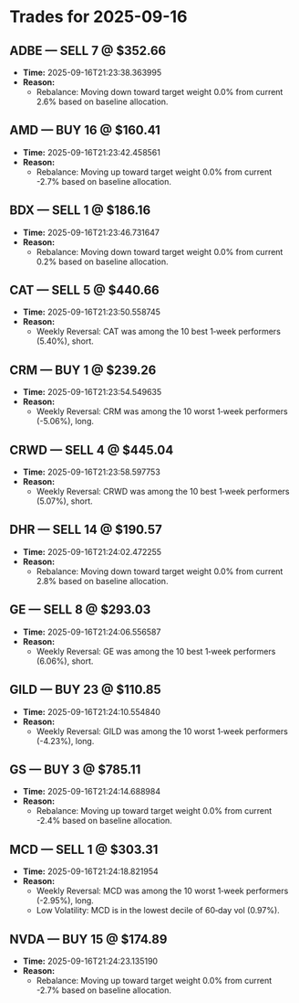 # Trades for 2025-09-16

## ADBE — SELL 7 @ $352.66
- **Time:** 2025-09-16T21:23:38.363995
- **Reason:**
  - Rebalance: Moving down toward target weight 0.0% from current 2.6% based on baseline allocation.

## AMD — BUY 16 @ $160.41
- **Time:** 2025-09-16T21:23:42.458561
- **Reason:**
  - Rebalance: Moving up toward target weight 0.0% from current -2.7% based on baseline allocation.

## BDX — SELL 1 @ $186.16
- **Time:** 2025-09-16T21:23:46.731647
- **Reason:**
  - Rebalance: Moving down toward target weight 0.0% from current 0.2% based on baseline allocation.

## CAT — SELL 5 @ $440.66
- **Time:** 2025-09-16T21:23:50.558745
- **Reason:**
  - Weekly Reversal: CAT was among the 10 best 1‑week performers (5.40%), short.

## CRM — BUY 1 @ $239.26
- **Time:** 2025-09-16T21:23:54.549635
- **Reason:**
  - Weekly Reversal: CRM was among the 10 worst 1‑week performers (-5.06%), long.

## CRWD — SELL 4 @ $445.04
- **Time:** 2025-09-16T21:23:58.597753
- **Reason:**
  - Weekly Reversal: CRWD was among the 10 best 1‑week performers (5.07%), short.

## DHR — SELL 14 @ $190.57
- **Time:** 2025-09-16T21:24:02.472255
- **Reason:**
  - Rebalance: Moving down toward target weight 0.0% from current 2.8% based on baseline allocation.

## GE — SELL 8 @ $293.03
- **Time:** 2025-09-16T21:24:06.556587
- **Reason:**
  - Weekly Reversal: GE was among the 10 best 1‑week performers (6.06%), short.

## GILD — BUY 23 @ $110.85
- **Time:** 2025-09-16T21:24:10.554840
- **Reason:**
  - Weekly Reversal: GILD was among the 10 worst 1‑week performers (-4.23%), long.

## GS — BUY 3 @ $785.11
- **Time:** 2025-09-16T21:24:14.688984
- **Reason:**
  - Rebalance: Moving up toward target weight 0.0% from current -2.4% based on baseline allocation.

## MCD — SELL 1 @ $303.31
- **Time:** 2025-09-16T21:24:18.821954
- **Reason:**
  - Weekly Reversal: MCD was among the 10 worst 1‑week performers (-2.95%), long.
  - Low Volatility: MCD is in the lowest decile of 60‑day vol (0.97%).

## NVDA — BUY 15 @ $174.89
- **Time:** 2025-09-16T21:24:23.135190
- **Reason:**
  - Rebalance: Moving up toward target weight 0.0% from current -2.7% based on baseline allocation.

